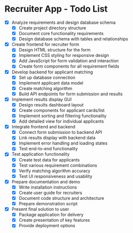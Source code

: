 # Recruiter App - Todo List

- [x] Analyze requirements and design database schema
  - [x] Create project directory structure
  - [x] Document core functionality requirements
  - [x] Design database schema with tables and relationships

- [x] Create frontend for recruiter form
  - [x] Design HTML structure for the form
  - [x] Implement CSS styling for responsive design
  - [x] Add JavaScript for form validation and interaction
  - [x] Create form components for all requirement fields

- [x] Develop backend for applicant matching
  - [x] Set up database connection
  - [x] Implement applicant data model
  - [x] Create matching algorithm
  - [x] Build API endpoints for form submission and results

- [x] Implement results display GUI
  - [x] Design results dashboard layout
  - [x] Create components for applicant cards/list
  - [x] Implement sorting and filtering functionality
  - [x] Add detailed view for individual applicants

- [x] Integrate frontend and backend
  - [x] Connect form submission to backend API
  - [x] Link results display with backend data
  - [x] Implement error handling and loading states
  - [x] Test end-to-end functionality

- [x] Test application functionality
  - [x] Create test data for applicants
  - [x] Test various requirement combinations
  - [x] Verify matching algorithm accuracy
  - [x] Test UI responsiveness and usability

- [x] Prepare documentation and demo
  - [x] Write installation instructions
  - [x] Create user guide for recruiters
  - [x] Document code structure and architecture
  - [x] Prepare demonstration script

- [x] Present final solution to user
  - [x] Package application for delivery
  - [x] Create presentation of key features
  - [x] Provide deployment options
